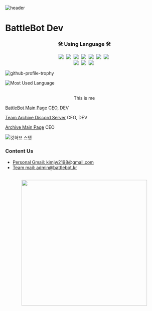 ![header](https://capsule-render.vercel.app/api?type=waving&color=timeGradient&height=160&section=header&text=Kim%Jin&woo&fontSize=75&fontAlign=50&fontAlignY=70&fontColor=000000)
# BattleBot Dev
<h3 align="center">🛠 Using Language 🛠</h3>
<p align="center">
  <img src="https://img.shields.io/badge/Python-3766AB?style=flat-square&logo=Python&logoColor=white"/></a>&nbsp
  <img src="https://img.shields.io/badge/Java-007396?style=flat-square&logo=Java&logoColor=white"/></a>&nbsp
  <img src="https://img.shields.io/badge/C++-00599C?style=flat-square&logo=C%2B%2B&logoColor=white"/></a>&nbsp
  <img src="https://img.shields.io/badge/C-A8B9CC?style=flat-square&logo=C&logoColor=white"/></a>&nbsp
  <img src="https://img.shields.io/badge/Javascript-ffb13b?style=flat-square&logo=javascript&logoColor=white"/></a>&nbsp
  <img src="https://img.shields.io/badge/css-1572B6?style=flat-square&logo=css3&logoColor=white"/></a>&nbsp
  <img src="https://img.shields.io/badge/Typescript-1572B6?style=flat-square&logo=typescript&logoColor=white"/></a>&nbsp 
  <br>
  <img src="https://img.shields.io/badge/Mysql-E6B91E?style=flat-square&logo=MySql&logoColor=white"/></a>&nbsp
  <img src="https://img.shields.io/badge/Django-092E20?style=flat-square&logo=Django&logoColor=white"/></a>&nbsp
  <img src="https://img.shields.io/badge/Mongodb-E6B91E?style=flat-square&logo=Mongodb&logoColor=white"/></a>&nbsp
</p>

![github-profile-trophy](https://github-profile-trophy.vercel.app/?username=battlebotdev&theme=onedark)

![Most Used Language](https://github-readme-stats.vercel.app/api/top-langs/?username=battlebotdev&show_icons=true&bg_color=30,e96443,904e95&title_color=fff&text_color=fff&layout=compact)

<br>
<center> This is me </center>

[BattleBot Main Page](https://battlebot.kr) CEO, DEV

[Team Archive Discord Server](https://discord.gg/WtGq7D7BZm) CEO, DEV

[Archive Main Page](https://archiver.me) CEO

![깃허브 스탯](https://github-readme-stats.vercel.app/api?username=battlebotdev&show_icons=true&bg_color=30,e96443,904e95&title_color=fff&text_color=fff)

### Content Us
<ul>
  <li><a href="mailto:kimjw2198@gmail.com">
    Personal Gmail: kimjw2198@gmail.com
  </a></li><li><a href="mailto:admin@battlebot.kr">
    Team mail: admin@battlebot.kr
  </a></li>
</ul>

<br>
<div align="center">
    <a href="https://profile.codersrank.io/user/battlebotdev">
        <img src="https://cr-ss-service.azurewebsites.net/api/ScreenShot?widget=summary&username=battlebotdev&branding=false" width="400"/>
    </a>
</div>
